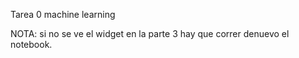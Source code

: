 Tarea 0 machine learning

NOTA: si no se ve el widget en la parte 3 hay que correr denuevo el notebook.

